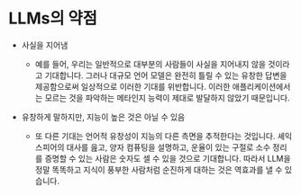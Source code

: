 # LLMs의 약점

* 사실을 지어냄
  * 예를 들어, 우리는 일반적으로 대부분의 사람들이 사실을 지어내지 않을 것이라고 기대합니다. 그러나 대규모 언어 모델은 완전히 틀릴 수 있는 유창한 답변을 제공함으로써 일상적으로 이러한 기대를 위반합니다. 이러한 애플리케이션에서는 모르는 것을 파악하는 메타인지 능력이 제대로 발달하지 않았기 때문입니다.


* 유창하게 말하지만, 지능이 높은 것은 아닐 수 있음
  * 또 다른 기대는 언어적 유창성이 지능의 다른 측면을 추적한다는 것입니다. 셰익스피어의 대사를 읊고, 양자 컴퓨팅을 설명하고, 운율이 있는 구절로 소수 정리를 증명할 수 있는 사람은 숫자도 셀 수 있을 것으로 기대합니다. 따라서 LLM을 정말 똑똑하고 지식이 풍부한 사람처럼 순진하게 대하는 것은 역효과를 낼 수 있습니다.